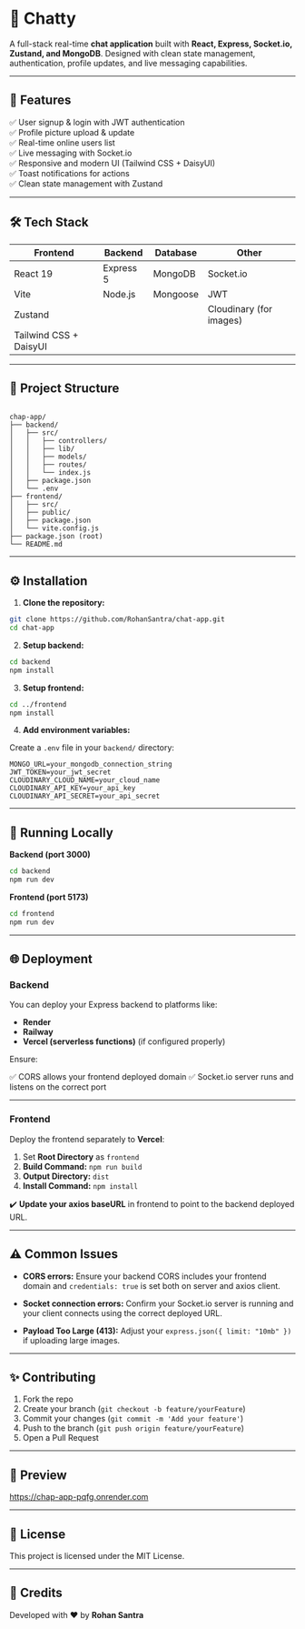 # 💬 Chatty

A full-stack real-time **chat application** built with **React, Express, Socket.io, Zustand, and MongoDB**. Designed with clean state management, authentication, profile updates, and live messaging capabilities.

---

## 🚀 **Features**

✅ User signup & login with JWT authentication  
✅ Profile picture upload & update  
✅ Real-time online users list  
✅ Live messaging with Socket.io  
✅ Responsive and modern UI (Tailwind CSS + DaisyUI)  
✅ Toast notifications for actions  
✅ Clean state management with Zustand

---

## 🛠️ **Tech Stack**

| Frontend | Backend | Database | Other |
| --- | --- | --- | --- |
| React 19 | Express 5 | MongoDB | Socket.io |
| Vite | Node.js | Mongoose | JWT |
| Zustand | | | Cloudinary (for images) |
| Tailwind CSS + DaisyUI | | | |

---

## 📁 **Project Structure**

```

chap-app/
├── backend/
│   ├── src/
│   │   ├── controllers/
│   │   ├── lib/
│   │   ├── models/
│   │   ├── routes/
│   │   └── index.js
│   ├── package.json
│   └── .env
├── frontend/
│   ├── src/
│   ├── public/
│   ├── package.json
│   └── vite.config.js
├── package.json (root)
└── README.md

````

---

## ⚙️ **Installation**

1. **Clone the repository:**

```bash
git clone https://github.com/RohanSantra/chat-app.git
cd chat-app
````

2. **Setup backend:**

```bash
cd backend
npm install
```

3. **Setup frontend:**

```bash
cd ../frontend
npm install
```

4. **Add environment variables:**

Create a `.env` file in your `backend/` directory:

```
MONGO_URL=your_mongodb_connection_string
JWT_TOKEN=your_jwt_secret
CLOUDINARY_CLOUD_NAME=your_cloud_name
CLOUDINARY_API_KEY=your_api_key
CLOUDINARY_API_SECRET=your_api_secret
```

---

## 🧩 **Running Locally**

**Backend (port 3000)**

```bash
cd backend
npm run dev
```

**Frontend (port 5173)**

```bash
cd frontend
npm run dev
```

---

## 🌐 **Deployment**

### **Backend**

You can deploy your Express backend to platforms like:

* **Render**
* **Railway**
* **Vercel (serverless functions)** (if configured properly)

Ensure:

✅ CORS allows your frontend deployed domain
✅ Socket.io server runs and listens on the correct port

---

### **Frontend**

Deploy the frontend separately to **Vercel**:

1. Set **Root Directory** as `frontend`
2. **Build Command:** `npm run build`
3. **Output Directory:** `dist`
4. **Install Command:** `npm install`

✔️ **Update your axios baseURL** in frontend to point to the backend deployed URL.

---

## ⚠️ **Common Issues**

* **CORS errors:**
  Ensure your backend CORS includes your frontend domain and `credentials: true` is set both on server and axios client.

* **Socket connection errors:**
  Confirm your Socket.io server is running and your client connects using the correct deployed URL.

* **Payload Too Large (413):**
  Adjust your `express.json({ limit: "10mb" })` if uploading large images.

---

## ✨ **Contributing**

1. Fork the repo
2. Create your branch (`git checkout -b feature/yourFeature`)
3. Commit your changes (`git commit -m 'Add your feature'`)
4. Push to the branch (`git push origin feature/yourFeature`)
5. Open a Pull Request

---

## 📸 **Preview**

https://chap-app-pqfg.onrender.com

---

## 📝 **License**

This project is licensed under the MIT License.

---

## 🙌 **Credits**

Developed with ❤️ by **Rohan Santra**

